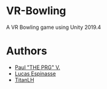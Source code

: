 # VR-Bowling
A VR Bowling game using Unity 2019.4

# Authors
- [Paul "THE PRG" V.](https://github.com/THE-PRG)
- [Lucas Espinasse](https://github.com/LSio-Project)
- [TitanLH](https://github.com/TitanLH)
